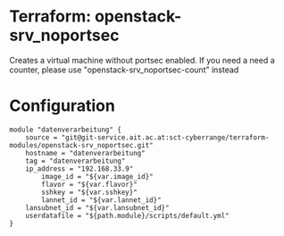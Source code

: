 # Terraform: openstack-srv_noportsec

Creates a virtual machine without portsec enabled. If you need a need a counter, please use "openstack-srv_noportsec-count" instead

# Configuration 

```
module "datenverarbeitung" {
	source = "git@git-service.ait.ac.at:sct-cyberrange/terraform-modules/openstack-srv_noportsec.git"
	hostname = "datenverarbeitung"
	tag = "datenverarbeitung"
	ip_address = "192.168.33.9"
        image_id = "${var.image_id}"
        flavor = "${var.flavor}"
        sshkey = "${var.sshkey}"
        lannet_id = "${var.lannet_id}"
	lansubnet_id = "${var.lansubnet_id}"
	userdatafile = "${path.module}/scripts/default.yml"
}

```
